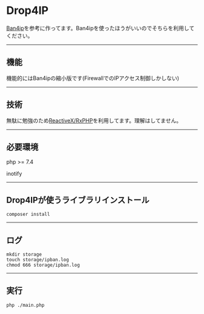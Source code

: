 # Drop4IP

[Ban4ip](https://github.com/disco-v8/Ban4ip)を参考に作ってます。Ban4ipを使ったほうがいいのでそちらを利用してください。

***
## 機能
機能的にはBan4ipの縮小版です(FirewallでのIPアクセス制御しかしない)

***
## 技術
無駄に勉強のため[ReactiveX/RxPHP](https://github.com/ReactiveX/RxPHP)を利用してます。理解はしてません。

***
## 必要環境
php >= 7.4

inotify

***
## Drop4IPが使うライブラリインストール
```
composer install
```

***
## ログ
```
mkdir storage
touch storage/ipban.log
chmod 666 storage/ipban.log
```

***
## 実行
```
php ./main.php
```
